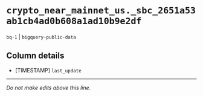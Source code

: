 # `crypto_near_mainnet_us._sbc_2651a53ab1cb4ad0b608a1ad10b9e2df`
`bq-1` | `bigquery-public-data`

## Column details
* [TIMESTAMP] `last_update`

-------------------------------------------------------------------------------
*Do not make edits above this line.*
